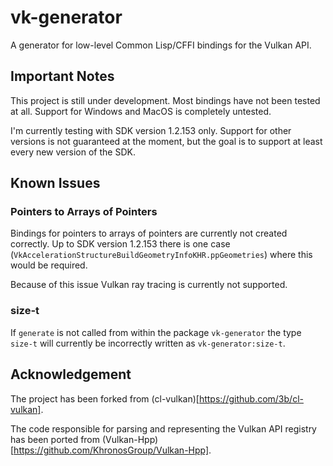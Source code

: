 # vk-generator
A generator for low-level Common Lisp/CFFI bindings for the Vulkan API.

## Important Notes

This project is still under development.
Most bindings have not been tested at all.
Support for Windows and MacOS is completely untested.

I'm currently testing with SDK version 1.2.153 only.
Support for other versions is not guaranteed at the moment, but the goal is to support at least every new version of the SDK.

## Known Issues

### Pointers to Arrays of Pointers

Bindings for pointers to arrays of pointers are currently not created correctly.
Up to SDK version 1.2.153 there is one case (`VkAccelerationStructureBuildGeometryInfoKHR.ppGeometries`) where this would be required.

Because of this issue Vulkan ray tracing is currently not supported.

### size-t

If `generate` is not called from within the package `vk-generator` the type `size-t` will currently be incorrectly written as `vk-generator:size-t`.

## Acknowledgement

The project has been forked from (cl-vulkan)[https://github.com/3b/cl-vulkan].

The code responsible for parsing and representing the Vulkan API registry has been ported from (Vulkan-Hpp)[https://github.com/KhronosGroup/Vulkan-Hpp].

